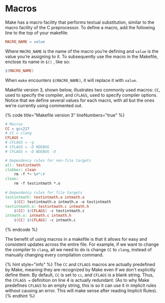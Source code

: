 # Macros

Make has a macro facility that performs textual substitution, similar to the macro facility of the C preprocessor. To define a macro, add the following line to the top of your makefile:

```makefile
MACRO_NAME = value
```

Where `MACRO_NAME` is the name of the macro you’re defining and `value` is the value you’re assigning to it. To subsequently use the macro in the Makefile, enclose its name in `$()` , like so:

```makefile
$(MACRO_NAME)
```

When `make` encounters `$(MACRO_NAME)`, it will replace it with `value`.

Makefile version 3, shown below, illustrates two commonly used macros: `CC`, used to specify the compiler, and `CFLAGS`, used to specify compiler options. Notice that we define several values for each macro, with all but the ones we're currently using commented out.

{% code title="Makefile version 3" lineNumbers="true" %}
```makefile
# Macros
CC = gcc217
# CC = clang
CFLAGS =
# CFLAGS = -g
# CFLAGS = -D NDEBUG
# CFLAGS = -D NDEBUG -O

# Dependency rules for non-file targets
all: testintmath
clobber: clean
    rm -f *~ \#*\#
clean:
    rm -f testintmath *.o
    
# Dependency rules for file targets
testintmath: testintmath.o intmath.o
    $(CC) testintmath.o intmath.o -o testintmath
testintmath.o: testintmath.c intmath.h
    $(CC) $(CFLAGS) -c testintmath.c
intmath.o: intmath.c intmath.h
    $(CC) $(CFLAGS) -c intmath.c
```
{% endcode %}

The benefit of using macros in a makefile is that it allows for easy and consistent updates across the entire file. For example, if we want to change the compiler to `clang`, all we need to do is change `CC` to `clang`, instead of manually changing every compilation command.

{% hint style="info" %}
The `CC` and `CFLAGS` macros are actually predefined by Make, meaning they are recognized by Make even if we don't explicitly define them. By default, `CC` is set to `cc`, and `CFLAGS` is a blank string. Thus, the `CFLAGS =` definition on line 4 is actually redundant. (As to why Make predefines `CFLAGS` to an empty string, this is so it can use it in implicit rules without causing an error. This will make sense after reading Implicit Rules).
{% endhint %}
